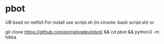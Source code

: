 # pbot
UB bsed on netfoll
For install use script.sh (in cinsole: bash script.sh) or 

git clone https://github.com/primelogdev/pbot/ &&
cd pbot &&
python3 -m hikka 


